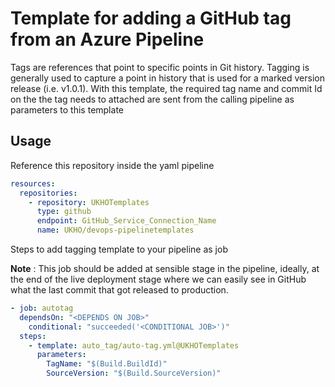 # Template for adding a GitHub tag from an Azure Pipeline 

Tags are references that point to specific points in Git history. Tagging is generally used to capture a point in history that is used for a marked version release (i.e. v1.0.1).
With this template, the required tag name and commit Id on the the tag needs to attached are sent from the calling pipeline as parameters to this template

## Usage

Reference this repository inside the yaml pipeline

```yaml
resources:
  repositories: 
    - repository: UKHOTemplates
      type: github
      endpoint: GitHub_Service_Connection_Name
      name: UKHO/devops-pipelinetemplates
```

Steps to add tagging template to your pipeline as job

**Note** : This job should be added at sensible stage in the pipeline, ideally, at the end of the live deployment stage where we can easily see in GitHub what the last commit that got released to production.

```yaml
- job: autotag
  dependsOn: "<DEPENDS ON JOB>"
    conditional: "succeeded('<CONDITIONAL JOB>')"
  steps: 
    - template: auto_tag/auto-tag.yml@UKHOTemplates
      parameters: 
        TagName: "$(Build.BuildId)"
        SourceVersion: "$(Build.SourceVersion)"
```

